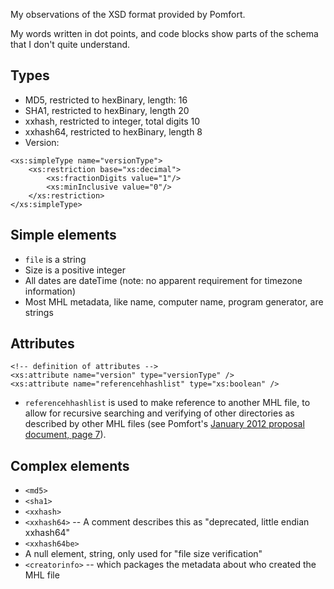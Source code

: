 My observations of the XSD format provided by Pomfort.

My words written in dot points, and code blocks show parts of the schema that I don't quite understand.

## Types
* MD5, restricted to hexBinary, length: 16
* SHA1, restricted to hexBinary, length 20
* xxhash, restricted to integer, total digits 10
* xxhash64, restricted to hexBinary, length 8
* Version:
```
<xs:simpleType name="versionType">
	<xs:restriction base="xs:decimal">
		<xs:fractionDigits value="1"/>
		<xs:minInclusive value="0"/>
	</xs:restriction>
</xs:simpleType>
```

## Simple elements
* `file` is a string
* Size is a positive integer
* All dates are dateTime (note: no apparent requirement for timezone information)
* Most MHL metadata, like name, computer name, program generator, are strings

## Attributes
```
<!-- definition of attributes -->
<xs:attribute name="version" type="versionType" />
<xs:attribute name="referencehhashlist" type="xs:boolean" />
```

* `referencehhashlist` is used to make reference to another MHL file, to allow for recursive searching and verifying of other directories as described by other MHL files (see Pomfort's [January 2012 proposal document, page 7](https://mediahashlist.org/wp-content/uploads/2012/01/Media-Hash-File-Format-Proposal-v1_3.pdf)).

## Complex elements
* `<md5>`
* `<sha1>`
* `<xxhash>`
* `<xxhash64>` -- A comment describes this as "deprecated, little endian xxhash64"
* `<xxhash64be>`
* A null element, string, only used for "file size verification"
* `<creatorinfo>` -- which packages the metadata about who created the MHL file
